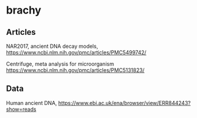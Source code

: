 # brachy

## Articles

NAR2017, ancient DNA decay models,  
https://www.ncbi.nlm.nih.gov/pmc/articles/PMC5499742/

Centrifuge, meta analysis for microorganism https://www.ncbi.nlm.nih.gov/pmc/articles/PMC5131823/

## Data
Human ancient DNA, https://www.ebi.ac.uk/ena/browser/view/ERR844243?show=reads
